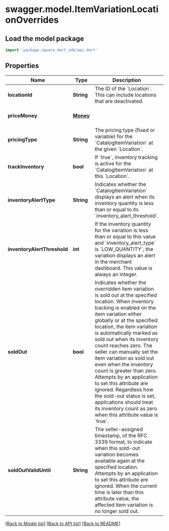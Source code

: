 # swagger.model.ItemVariationLocationOverrides

## Load the model package
```dart
import 'package:square_dart_sdk/api.dart'
```

## Properties
Name | Type | Description | Notes
------------ | ------------- | ------------- | -------------
**locationId** | **String** | The ID of the &#x60;Location&#x60;. This can include locations that are deactivated. | [optional] [default to null]
**priceMoney** | [**Money**](Money.md) |  | [optional] [default to null]
**pricingType** | **String** | The pricing type (fixed or variable) for the &#x60;CatalogItemVariation&#x60; at the given &#x60;Location&#x60;. | [optional] [default to null]
**trackInventory** | **bool** | If &#x60;true&#x60;, inventory tracking is active for the &#x60;CatalogItemVariation&#x60; at this &#x60;Location&#x60;. | [optional] [default to null]
**inventoryAlertType** | **String** | Indicates whether the &#x60;CatalogItemVariation&#x60; displays an alert when its inventory quantity is less than or equal to its &#x60;inventory_alert_threshold&#x60;. | [optional] [default to null]
**inventoryAlertThreshold** | **int** | If the inventory quantity for the variation is less than or equal to this value and &#x60;inventory_alert_type&#x60; is &#x60;LOW_QUANTITY&#x60;, the variation displays an alert in the merchant dashboard.  This value is always an integer. | [optional] [default to null]
**soldOut** | **bool** | Indicates whether the overridden item variation is sold out at the specified location.  When inventory tracking is enabled on the item variation either globally or at the specified location, the item variation is automatically marked as sold out when its inventory count reaches zero. The seller can manually set the item variation as sold out even when the inventory count is greater than zero. Attempts by an application to set this attribute are ignored. Regardless how the sold-out status is set, applications should treat its inventory count as zero when this attribute value is &#x60;true&#x60;. | [optional] [default to null]
**soldOutValidUntil** | **String** | The seller-assigned timestamp, of the RFC 3339 format, to indicate when this sold-out variation becomes available again at the specified location. Attempts by an application to set this attribute are ignored. When the current time is later than this attribute value, the affected item variation is no longer sold out. | [optional] [default to null]

[[Back to Model list]](../README.md#documentation-for-models) [[Back to API list]](../README.md#documentation-for-api-endpoints) [[Back to README]](../README.md)

